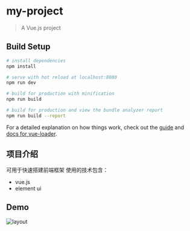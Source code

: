 # my-project

> A Vue.js project

## Build Setup

``` bash
# install dependencies
npm install

# serve with hot reload at localhost:8080
npm run dev

# build for production with minification
npm run build

# build for production and view the bundle analyzer report
npm run build --report
```

For a detailed explanation on how things work, check out the [guide](http://vuejs-templates.github.io/webpack/) and [docs for vue-loader](http://vuejs.github.io/vue-loader).

## 项目介绍
可用于快速搭建前端框架
使用的技术包含：
- vue.js
- element ui

## Demo
![layout](https://github.com/zhshqo/nodejs/demo/my-project-layout.png)